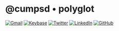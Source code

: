 # @cumpsd • polyglot

[![Gmail](https://img.shields.io/badge/-Gmail-c14438?style=flat&logo=Gmail&logoColor=white)](mailto:david@cumps.be)
[![Keybase](https://img.shields.io/badge/-Keybase-ff6f21?style=flat&logo=Keybase&logoColor=white)](https://keybase.io/cumpsd)
[![Twitter](https://img.shields.io/badge/-Twitter-1da1f2?style=flat&logo=Twitter&logoColor=white)](https://twitter.com/cumpsd)
[![LinkedIn](https://img.shields.io/badge/-LinkedIn-blue?style=flat&logo=LinkedIn&logoColor=white)](https://www.linkedin.com/in/cumpsd/)
[![GitHub](https://img.shields.io/badge/-GitHub-181818?style=flat&logo=GitHub&logoColor=white)](https://github.com/cumpsd)

&nbsp;
